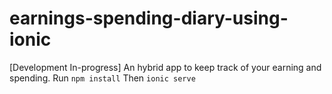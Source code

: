 # earnings-spending-diary-using-ionic
[Development In-progress] An hybrid app to keep track of your earning and spending.
Run `npm install`
Then `ionic serve`

